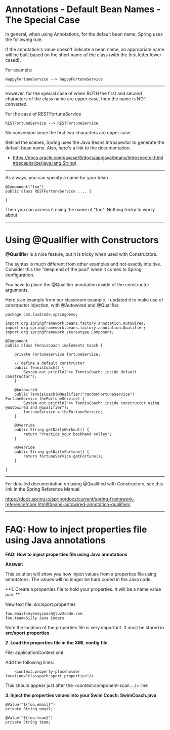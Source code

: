 # Annotations - Default Bean Names - The Special Case

In general, when using Annotations, for the default bean name, Spring uses the following rule.

If the annotation's value doesn't indicate a bean name, an appropriate name will be built based on the short name of the class (with the first letter lower-cased).

For example:

```
HappyFortuneService --> happyFortuneService
```

***

However, for the special case of when BOTH the first and second characters of the class name are upper case, then the name is NOT converted.

For the case of RESTFortuneService

```
RESTFortuneService --> RESTFortuneService
```

No conversion since the first two characters are upper case.

Behind the scenes, Spring uses the Java Beans Introspector to generate the default bean name. 
Also, here's a link to the documentation.

- <a href="https://docs.oracle.com/javase/8/docs/api/java/beans/Introspector.html#decapitalize(java.lang.String)">https://docs.oracle.com/javase/8/docs/api/java/beans/Introspector.html#decapitalize(java.lang.String)</a>

***

As always, you can specify a name for your bean.

```
@Component("foo")
public class RESTFortuneService .... {
    
}
```
Then you can access it using the name of "foo". Nothing tricky to worry about

***

# Using @Qualifier with Constructors
**@Qualifier** is a nice feature, but it is tricky when used with Constructors.

The syntax is much different from other examples and not exactly intuitive.  Consider this the "deep end of the pool" when it comes to Spring configuration.

You have to place the @Qualifier annotation inside of the constructor arguments. 

Here's an example from our classroom example. I updated it to make use of constructor injection, with @Autowired and @Qualifier. 

```
package com.luv2code.springdemo;

import org.springframework.beans.factory.annotation.Autowired;
import org.springframework.beans.factory.annotation.Qualifier;
import org.springframework.stereotype.Component;

@Component
public class TennisCoach implements Coach {

    private FortuneService fortuneService;

    // define a default constructor
    public TennisCoach() {
        System.out.println(">> TennisCoach: inside default constructor");
    }
    
    @Autowired
    public TennisCoach(@Qualifier("randomFortuneService") FortuneService theFortuneService) {
        System.out.println(">> TennisCoach: inside constructor using @autowired and @qualifier");
        fortuneService = theFortuneService;
    }
    
    @Override
    public String getDailyWorkout() {
        return "Practice your backhand volley";
    }

    @Override
    public String getDailyFortune() {
        return fortuneService.getFortune();
    }

}
```

---

For detailed documentation on using @Qualified with Constructors, see this link in the Spring Reference Manual

<a href="https://docs.spring.io/spring/docs/current/spring-framework-reference/core.html#beans-autowired-annotation-qualifiers">
https://docs.spring.io/spring/docs/current/spring-framework-reference/core.html#beans-autowired-annotation-qualifiers
</a>

---

# FAQ: How to inject properties file using Java annotations

**FAQ: How to inject properties file using Java annotations**

**Answer:**

This solution will show you how inject values from a properties file using annotatons. The values will no longer be hard coded in the Java code.

**1. Create a properties file to hold your properties. It will be a name value pair.  **

New text file:  src/sport.properties

```
foo.email=myeasycoach@luv2code.com
foo.team=Silly Java Coders
```
Note the location of the properties file is very important. It must be stored in **src/sport.properties**

**2. Load the properties file in the XML config file.**

File: applicationContext.xml

Add the following lines:

```
    <context:property-placeholder location="classpath:sport.properties"/>  
```

This should appear just after the <context:component-scan .../> line

**3. Inject the properties values into your Swim Coach: SwimCoach.java**

```
@Value("${foo.email}")
private String email;
    
@Value("${foo.team}")
private String team;
```

